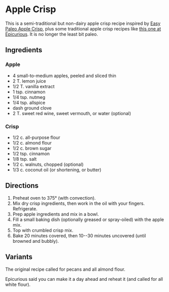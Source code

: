 # Apple Crisp

This is a semi-traditional but non-dairy apple crisp recipe inspired by [Easy Paleo Apple Crisp](http://livingwellmom.com/2016/09/grain-free-apple-crisp/), plus some traditional apple crisp recipes like [this one at Epicurious](http://www.epicurious.com/recipes/food/views/apple-crisp-51203860).  It is no longer the least bit paleo.

## Ingredients

### Apple

* 4 small-to-medium apples, peeled and sliced thin
* 2 T. lemon juice
* 1/2 T. vanilla extract
* 1 tsp. cinnamon
* 1/4 tsp. nutmeg
* 1/4 tsp. allspice
* dash ground clove
* 2 T. sweet red wine, sweet vermouth, or water (optional)

### Crisp

* 1/2 c. all-purpose flour
* 1/2 c. almond flour
* 1/2 c. brown sugar
* 1/2 tsp. cinnamon
* 1/8 tsp. salt
* 1/2 c. walnuts, chopped (optional)
* 1/3 c. coconut oil (or shortening, or butter)

## Directions

1. Preheat oven to 375° (with convection).
2. Mix dry crisp ingredients, then work in the oil with your fingers.  Refrigerate.
3. Prep apple ingredients and mix in a bowl.
4. Fill a small baking dish (optionally greased or spray-oiled) with the apple mix.
5. Top with crumbled crisp mix.
6. Bake 20 minutes covered, then 10--30 minutes uncovered (until browned and bubbly).

## Variants

The original recipe called for pecans and all almond flour.

Epicurious said you can make it a day ahead and reheat it (and called for all white flour).

